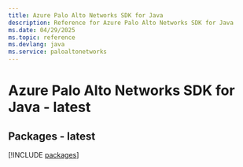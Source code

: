 ```yaml
---
title: Azure Palo Alto Networks SDK for Java
description: Reference for Azure Palo Alto Networks SDK for Java
ms.date: 04/29/2025
ms.topic: reference
ms.devlang: java
ms.service: paloaltonetworks
---
```

# Azure Palo Alto Networks SDK for Java - latest
## Packages - latest
[!INCLUDE [packages](palo-alto-networks-index.md)]